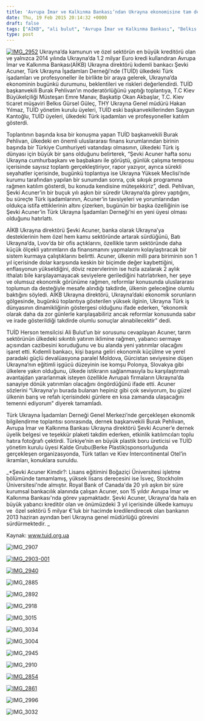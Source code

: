 ```yaml
---
title: 'Avrupa İmar ve Kalkınma Bankası’ndan Ukrayna ekonomisine tam destek'
date: Thu, 19 Feb 2015 20:14:32 +0000
draft: false
tags: ["AİKB", "ali bulut", "Avrupa İmar ve Kalkınma Bankası", "Belkıs Gürsel Güleç", "destek", "ebrd", "Emre Manav", "hakan yılmaz", "Okan A:kbaşlar", "Saygun Kantoğlu", "Şevki Acuner", "tam", "TUİD (Türk Ukrayna İşadamları Derneği)", "Ukrayna ekonomisine"]
type: post
---
```


[![IMG_2952](http://burakpehlivan.org/wp-content/uploads/2015/02/IMG_2952.jpg)](http://burakpehlivan.org/wp-content/uploads/2015/02/IMG_2952.jpg)
Ukrayna’da kamunun ve özel sektörün en büyük kreditörü olan ve yalnızca 2014 yılında Ukrayna’da 1.2 milyar Euro kredi kullandıran Avrupa İmar ve Kalkınma Bankası(AİKB) Ukrayna direktörü kıdemli bankacı Şevki Acuner, Türk Ukrayna İşadamları Derneği’nde (TUİD) ülkedeki Türk işadamları ve profesyoneller ile birlikte bir araya gelerek, Ukrayna’da ekonominin bugünkü durumunu, beklentileri ve riskleri değerlendirdi. TUİD başkanvekili Burak Pehlivan’ın moderatörlüğünü yaptığı toplantıya, T.C Kiev Büyükelçiliği Müsteşarı Emre Manav, Başkatip Okan Akbaşlar, T.C. Kiev ticaret müşaviri Belkıs Gürsel Güleç, THY Ukrayna Genel müdürü Hakan Yılmaz, TUİD yönetim kurulu üyeleri, TUİD eski başkanvekillerinden Saygun Kantoğlu, TUİD üyeleri, ülkedeki Türk işadamları ve profesyoneller katılım gösterdi.

Toplantının başında kısa bir konuşma yapan TUİD başkanvekili Burak Pehlivan, ülkedeki en önemli uluslararası finans kurumlarından birinin başında bir Türkiye Cumhuriyeti vatandaşı olmasının, ülkedeki Türk iş dünyası için büyük bir şans olduğunu belirterek, “Şevki Acuner hafta sonu Ukrayna cumhurbaşkanı ve başbakanı ile görüştü, günlük çalışma temposu içerisinde sayısız toplantı gerçekleştiriyor, rapor yazıyor, ayrıca sürekli seyahatler içerisinde, bugünkü toplantıya ise Ukrayna Yüksek Meclisi’nde kurumu tarafından yapılan bir sunumdan sonra, çok sıkışık programına rağmen katılım gösterdi, bu konuda kendisine müteşekkiriz”, dedi. Pehlivan, Şevki Acuner’in bir buçuk yılı aşkın bir süredir Ukrayna’da görev yaptığını, bu süreçte Türk işadamlarının, Acuner’in tavsiyeleri ve yorumlarından oldukça istifa ettiklerinin altını çizerken, bugünün bir başka özelliğinin ise Şevki Acuner’in Türk Ukrayna İşadamları Derneği’ni en yeni üyesi olması olduğunu hatırlattı.

AİKB Ukrayna direktörü Şevki Acuner, banka olarak Ukrayna’ya desteklerinin hem özel hem kamu sektöründe artarak sürdüğünü, Batı Ukrayna’da, Lvov’da bir ofis açtıklarını, özellikle tarım sektöründe daha küçük ölçekli yatırımların da finansmanını yapmalarını kolaylaştıracak bir sistem kurmaya çalıştıklarını belirtti. Acuner, ülkenin milli para biriminin son 1 yıl içerisinde dolar karşısında keskin bir biçimde değer kaybettiğini, enflasyonun yükseldiğini, döviz rezervlerinin ise hızla azalarak 2 aylık ithalatı bile karşılayamayacak seviyelere gerilediğini hatırlatırken, her şeye ve olumsuz ekonomik görünüme rağmen, reformlar konusunda uluslararası toplumun da desteğiyle mesafe alındığı takdirde, ülkenin geleceğine olumlu baktığını söyledi. AİKB Ukrayna direktörü, Ukrayna’daki ekonomik sorunların gölgesinde, bugünkü toplantıya gösterilen yüksek ilginin, Ukrayna Türk iş dünyasının dinamikliğinin göstergesi olduğunu ifade ederken, “ekonomik olarak daha da zor günlerle karşılaşabiliriz ancak reformlar konusunda sabır ve irade gösterildiği takdirde olumlu sonuçlar alınabilecektir” dedi.

TUİD Herson temsilcisi Ali Bulut’un bir sorusunu cevaplayan Acuner, tarım sektörünün ülkedeki sıkıntılı yatırım iklimine rağmen, yabancı sermaye açısından cazibesini koruduğunu ve bu alanda yeni yatırımlar olacağını işaret etti. Kıdemli bankacı, kişi başına geliri ekonomik küçülme ve yerel paradaki güçlü devalüasyona paralel Moldova, Gürcistan seviyesine düşen Ukrayna’nın eğitimli işgücü düzeyinin ise komşu Polonya, Slovakya gibi ülkelere yakın olduğunu, ülkede istikrarın sağlanmasıyla bu karşılaştırmalı avantajdan yararlanmak isteyen özellikle Avrupalı firmaların Ukrayna’da sanayiye dönük yatırımları olacağını öngördüğünü ifade etti. Acuner sözlerini “Ukrayna’yı burada bulanan hepiniz gibi çok seviyorum, bu güzel ülkenin barış ve refah içerisindeki günlere en kısa zamanda ulaşacağını temenni ediyorum” diyerek tamamladı.

Türk Ukrayna İşadamları Derneği Genel Merkezi’nde gerçekleşen ekonomik bilgilendirme toplantısı sonrasında, dernek başkanvekili Burak Pehlivan, Avrupa İmar ve Kalkınma Bankası Ukrayna direktörü Şevki Acuner’e dernek üyelik belgesi ve teşekkür plaketi takdim ederken, etkinlik katılımcıları toplu hatıra fotoğrafı çektirdi. Türkiye’nin en büyük plastik boru üreticisi ve TUİD yönetim kurulu üyesi Kalde Grubu(Berke Plastik)sponsorluğunda gerçekleşen organizasyonda, Türk tatları ve Kiev Intercontinental Otel’in ikramları, konuklara sunuldu.

_\*Şevki Acuner Kimdir?: Lisans eğitimini Boğaziçi Üniversitesi işletme bölümünde tamamlamış, yüksek lisans derecesini ise İsveç, Stockholm Üniversitesi'nde almıştır. Royal Bank of Canada'da 20 yılı aşkın bir süre kurumsal bankacılık alanında çalışan Acuner, son 15 yıldır Avrupa İmar ve Kalkınma Bankası'nda görev yapmaktadır. Şevki Acuner, Ukrayna'da hala en büyük yabancı kreditör olan ve önümüzdeki 3 yıl içerisinde ülkede kamuyu ve  özel sektörü 5 milyar €'luk bir hacimde kredilendirecek olan bankanın 2013 haziran ayından beri Ukrayna genel müdürlüğü görevini sürdürmektedir. _

Kaynak: www.tuid.org.ua

![IMG_2907](http://burakpehlivan.org/wp-content/uploads/2015/02/IMG_2907.jpg)

[![IMG_2903-001](http://burakpehlivan.org/wp-content/uploads/2015/02/IMG_2903-001.jpg)](http://burakpehlivan.org/wp-content/uploads/2015/02/IMG_2903-001.jpg)

[![IMG_2940](http://burakpehlivan.org/wp-content/uploads/2015/02/IMG_2940.jpg)](http://burakpehlivan.org/wp-content/uploads/2015/02/IMG_2940.jpg)

![IMG_2885](http://burakpehlivan.org/wp-content/uploads/2015/02/IMG_2885.jpg)

![IMG_2892](http://burakpehlivan.org/wp-content/uploads/2015/02/IMG_2892.jpg)

![IMG_2918](http://burakpehlivan.org/wp-content/uploads/2015/02/IMG_2918.jpg)

![IMG_3015](http://burakpehlivan.org/wp-content/uploads/2015/02/IMG_3015.jpg)

![IMG_3034](http://burakpehlivan.org/wp-content/uploads/2015/02/IMG_3034.jpg)

![IMG_3004](http://burakpehlivan.org/wp-content/uploads/2015/02/IMG_3004.jpg)

![IMG_2945](http://burakpehlivan.org/wp-content/uploads/2015/02/IMG_2945.jpg)

![IMG_2910](http://burakpehlivan.org/wp-content/uploads/2015/02/IMG_2910.jpg)

[![IMG_2854](http://burakpehlivan.org/wp-content/uploads/2015/02/IMG_2854.jpg)](http://burakpehlivan.org/wp-content/uploads/2015/02/IMG_2854.jpg)

[![IMG_2861](http://burakpehlivan.org/wp-content/uploads/2015/02/IMG_2861.jpg)](http://burakpehlivan.org/wp-content/uploads/2015/02/IMG_2861.jpg)

![IMG_2996](http://burakpehlivan.org/wp-content/uploads/2015/02/IMG_2996.jpg)

![IMG_3032](http://burakpehlivan.org/wp-content/uploads/2015/02/IMG_3032.jpg)

